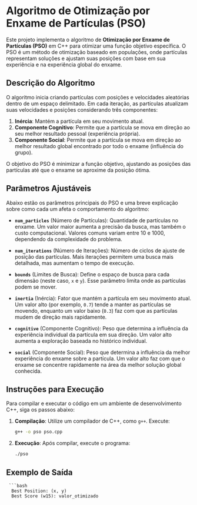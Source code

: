 # Algoritmo de Otimização por Enxame de Partículas (PSO)

Este projeto implementa o algoritmo de **Otimização por Enxame de Partículas (PSO)** em C++ para otimizar uma função objetivo específica. O PSO é um método de otimização baseado em populações, onde partículas representam soluções e ajustam suas posições com base em sua experiência e na experiência global do enxame.

## Descrição do Algoritmo
O algoritmo inicia criando partículas com posições e velocidades aleatórias dentro de um espaço delimitado. Em cada iteração, as partículas atualizam suas velocidades e posições considerando três componentes:

1. **Inércia**: Mantém a partícula em seu movimento atual.
2. **Componente Cognitivo**: Permite que a partícula se mova em direção ao seu melhor resultado pessoal (experiência própria).
3. **Componente Social**: Permite que a partícula se mova em direção ao melhor resultado global encontrado por todo o enxame (influência do grupo).

O objetivo do PSO é minimizar a função objetivo, ajustando as posições das partículas até que o enxame se aproxime da posição ótima.

## Parâmetros Ajustáveis

Abaixo estão os parâmetros principais do PSO e uma breve explicação sobre como cada um afeta o comportamento do algoritmo:

- **`num_particles`** (Número de Partículas): Quantidade de partículas no enxame. Um valor maior aumenta a precisão da busca, mas também o custo computacional. Valores comuns variam entre 10 e 1000, dependendo da complexidade do problema.
  
- **`num_iterations`** (Número de Iterações): Número de ciclos de ajuste de posição das partículas. Mais iterações permitem uma busca mais detalhada, mas aumentam o tempo de execução.

- **`bounds`** (Limites de Busca): Define o espaço de busca para cada dimensão (neste caso, `x` e `y`). Esse parâmetro limita onde as partículas podem se mover.

- **`inertia`** (Inércia): Fator que mantém a partícula em seu movimento atual. Um valor alto (por exemplo, `0.7`) tende a manter as partículas se movendo, enquanto um valor baixo (`0.3`) faz com que as partículas mudem de direção mais rapidamente.

- **`cognitive`** (Componente Cognitivo): Peso que determina a influência da experiência individual da partícula em sua direção. Um valor alto aumenta a exploração baseada no histórico individual.

- **`social`** (Componente Social): Peso que determina a influência da melhor experiência do enxame sobre a partícula. Um valor alto faz com que o enxame se concentre rapidamente na área da melhor solução global conhecida.

## Instruções para Execução

Para compilar e executar o código em um ambiente de desenvolvimento C++, siga os passos abaixo:

1. **Compilação**: Utilize um compilador de C++, como `g++`. Execute:
   ```bash
   g++ -o pso pso.cpp


2. **Execução**: Após compilar, execute o programa:
      ```bash
   ./pso


## Exemplo de Saída
     ```bash
      Best Position: (x, y)
      Best Score (w15): valor_otimizado
